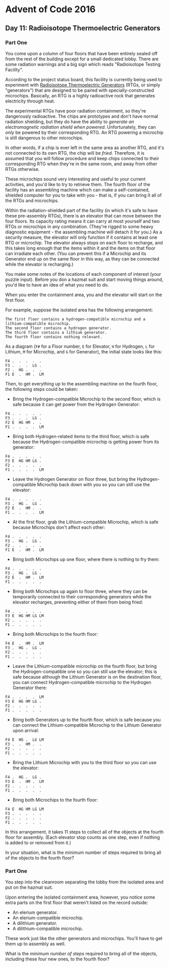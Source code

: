 # Advent of Code 2016

## Day 11: Radioisotope Thermoelectric Generators

### Part One

You come upon a column of four floors that have been entirely sealed off from
the rest of the building except for a small dedicated lobby.  There are some
radiation warnings and a big sign which reads "Radioisotope Testing Facility".

According to the project status board, this facility is currently being used to
experiment with [Radioisotope Thermoelectric Generators][1] (RTGs, or simply
"generators") that are designed to be paired with specially-constructed
microchips.  Basically, an RTG is a highly radioactive rock that generates
electricity through heat.

[1]: https://en.wikipedia.org/wiki/Radioisotope_thermoelectric_generator

The experimental RTGs have poor radiation containment, so they're dangerously
radioactive.  The chips are prototypes and don't have normal radiation
shielding, but they do have the ability to *generate an electromagnetic
radiation shield when powered*.  Unfortunately, they can *only* be powered by
their corresponding RTG.  An RTG powering a microchip is still dangerous to
other microchips.

In other words, if a chip is ever left in the same area as another RTG, and
it's not connected to its own RTG, the chip will be *fried*.  Therefore, it is
assumed that you will follow procedure and keep chips connected to their
corresponding RTG when they're in the same room, and away from other RTGs
otherwise.

These microchips sound very interesting and useful to your current activities,
and you'd like to try to retrieve them.  The fourth floor of the facility has
an assembling machine which can make a self-contained, shielded computer for
you to take with you - that is, if you can bring it all of the RTGs and
microchips.

Within the radiation-shielded part of the facility (in which it's safe to have
these pre-assembly RTGs), there is an elevator that can move between the four
floors.  Its capacity rating means it can carry at most yourself and two RTGs
or microchips in any combination.  (They're rigged to some heavy diagnostic
equipment - the assembling machine will detach it for you.)  As a security
measure, the elevator will only function if it contains at least one RTG or
microchip.  The elevator always stops on each floor to recharge, and this takes
long enough that the items within it and the items on that floor can irradiate
each other.  (You can prevent this if a Microchip and its Generator end up on
the same floor in this way, as they can be connected while the elevator is
recharging.)

You make some notes of the locations of each component of interest (your puzzle
input).  Before you don a hazmat suit and start moving things around, you'd
like to have an idea of what you need to do.

When you enter the containment area, you and the elevator will start on the
first floor.

For example, suppose the isolated area has the following arrangement:

```
The first floor contains a hydrogen-compatible microchip and a lithium-compatible microchip.
The second floor contains a hydrogen generator.
The third floor contains a lithium generator.
The fourth floor contains nothing relevant.
```

As a diagram (`F#` for a Floor number, `E` for Elevator, `H` for Hydrogen, `L`
for Lithium, `M` for Microchip, and `G` for Generator), the initial state looks
like this:

```
F4 .  .  .  .  .
F3 .  .  .  LG .
F2 .  HG .  .  .
F1 E  .  HM .  LM
```

Then, to get everything up to the assembling machine on the fourth floor, the
following steps could be taken:

- Bring the Hydrogen-compatible Microchip to the second floor, which is safe
  because it can get power from the Hydrogen Generator:

```
F4 .  .  .  .  .
F3 .  .  .  LG .
F2 E  HG HM .  .
F1 .  .  .  .  LM
```

- Bring both Hydrogen-related items to the third floor, which is safe because
  the Hydrogen-compatible microchip is getting power from its generator:

```
F4 .  .  .  .  .
F3 E  HG HM LG .
F2 .  .  .  .  .
F1 .  .  .  .  LM
```

- Leave the Hydrogen Generator on floor three, but bring the
  Hydrogen-compatible Microchip back down with you so you can still use the
  elevator:

```
F4 .  .  .  .  .
F3 .  HG .  LG .
F2 E  .  HM .  .
F1 .  .  .  .  LM
```

- At the first floor, grab the Lithium-compatible Microchip, which is safe
  because Microchips don't affect each other:

```
F4 .  .  .  .  .
F3 .  HG .  LG .
F2 .  .  .  .  .
F1 E  .  HM .  LM
```

- Bring both Microchips up one floor, where there is nothing to fry them:

```
F4 .  .  .  .  .
F3 .  HG .  LG .
F2 E  .  HM .  LM
F1 .  .  .  .  .
```

- Bring both Microchips up again to floor three, where they can be temporarily
  connected to their corresponding generators while the elevator recharges,
  preventing either of them from being fried:

```
F4 .  .  .  .  .
F3 E  HG HM LG LM
F2 .  .  .  .  .
F1 .  .  .  .  .
```

- Bring both Microchips to the fourth floor:

```
F4 E  .  HM .  LM
F3 .  HG .  LG .
F2 .  .  .  .  .
F1 .  .  .  .  .
```

- Leave the Lithium-compatible microchip on the fourth floor, but bring the
  Hydrogen-compatible one so you can still use the elevator; this is safe
  because although the Lithium Generator is on the destination floor, you can
  connect Hydrogen-compatible microchip to the Hydrogen Generator there:

```
F4 .  .  .  .  LM
F3 E  HG HM LG .
F2 .  .  .  .  .
F1 .  .  .  .  .
```

- Bring both Generators up to the fourth floor, which is safe because you can
  connect the Lithium-compatible Microchip to the Lithium Generator upon
  arrival:

```
F4 E  HG .  LG LM
F3 .  .  HM .  .
F2 .  .  .  .  .
F1 .  .  .  .  .
```

- Bring the Lithium Microchip with you to the third floor so you can use the
  elevator:

```
F4 .  HG .  LG .
F3 E  .  HM .  LM
F2 .  .  .  .  .
F1 .  .  .  .  .
```

- Bring both Microchips to the fourth floor:

```
F4 E  HG HM LG LM
F3 .  .  .  .  .
F2 .  .  .  .  .
F1 .  .  .  .  .
```

In this arrangement, it takes 11 steps to collect all of the objects at the
fourth floor for assembly.  (Each elevator stop counts as one step, even if
nothing is added to or removed from it.)

In your situation, what is the minimum number of steps required to bring all of
the objects to the fourth floor?

### Part One

You step into the cleanroom separating the lobby from the isolated area and put
on the hazmat suit.

Upon entering the isolated containment area, however, you notice some extra
parts on the first floor that weren't listed on the record outside:

- An elerium generator.
- An elerium-compatible microchip.
- A dilithium generator.
- A dilithium-compatible microchip.

These work just like the other generators and microchips.  You'll have to get
them up to assembly as well.

What is the *minimum number of steps* required to bring all of the objects,
including these four new ones, to the fourth floor?

